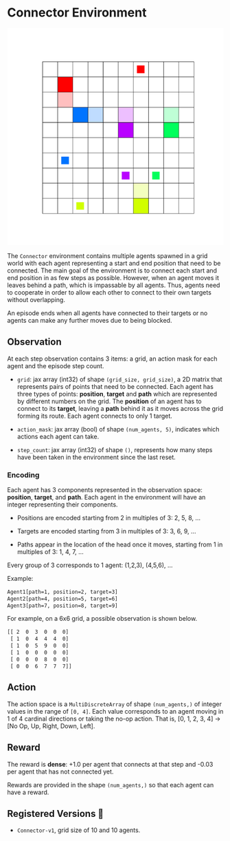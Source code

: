 # Connector Environment

<p align="center">
        <img src="../env_anim/connector.gif" width="600"/>
</p>

The `Connector` environment contains multiple agents spawned in a grid world with each agent
representing a start and end position that need to be connected. The main goal of the environment
is to connect each start and end position in as few steps as possible. However, when an agent moves
it leaves behind a path, which is impassable by all agents. Thus, agents need to cooperate in order
to allow each other to connect to their own targets without overlapping.

An episode ends when all agents have connected to their targets or no agents can make any further
moves due to being blocked.

## Observation
At each step observation contains 3 items: a grid, an action mask for each agent and
the episode step count.

- `grid`: jax array (int32) of shape `(grid_size, grid_size)`, a 2D matrix that represents pairs
   of points that need to be connected. Each agent has three types of points: **position**,
   **target** and **path** which are represented by different numbers on the grid. The
   **position** of an agent has to connect to its **target**, leaving a **path** behind
   it as it moves across the grid forming its route. Each agent connects to only 1 target.

- `action_mask`: jax array (bool) of shape `(num_agents, 5)`, indicates which actions each agent
   can take.

- `step_count`: jax array (int32) of shape `()`, represents how many steps have been taken in
   the environment since the last reset.


### Encoding
Each agent has 3 components represented in the observation space: **position**, **target**, and **path**. Each
agent in the environment will have an integer representing their components.

- Positions are encoded starting from 2 in multiples of 3: 2, 5, 8, …

- Targets are encoded starting from 3 in multiples of 3: 3, 6, 9, …

- Paths appear in the location of the head once it moves, starting from 1 in multiples of 3: 1, 4, 7, …

Every group of 3 corresponds to 1 agent: (1,2,3), (4,5,6), …

Example:
```
Agent1[path=1, position=2, target=3]
Agent2[path=4, position=5, target=6]
Agent3[path=7, position=8, target=9]
```

For example, on a 6x6 grid, a possible observation is shown below.

```
[[ 2  0  3  0  0  0]
 [ 1  0  4  4  4  0]
 [ 1  0  5  9  0  0]
 [ 1  0  0  0  0  0]
 [ 0  0  0  8  0  0]
 [ 0  0  6  7  7  7]]
```

## Action
The action space is a `MultiDiscreteArray` of shape `(num_agents,)` of integer values in the range
of `[0, 4]`. Each value corresponds to an agent moving in 1 of 4 cardinal directions or taking the
no-op action. That is, [0, 1, 2, 3, 4] -> [No Op, Up, Right, Down, Left].


## Reward
The reward is **dense**: +1.0 per agent that connects at that step and -0.03 per agent that has not
connected yet.

Rewards are provided in the shape `(num_agents,)` so that each agent can have a reward.


## Registered Versions 📖
- `Connector-v1`, grid size of 10 and 10 agents.
